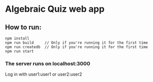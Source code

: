 # Algebraic Quiz web app

## How to run:
```
npm install
npm run build     // Only if you're running it for the first time
npm run createdb  // Only if you're running it for the first time
npm run start
```

### The server runs on localhost:3000

Log in with user1:user1 or user2:user2